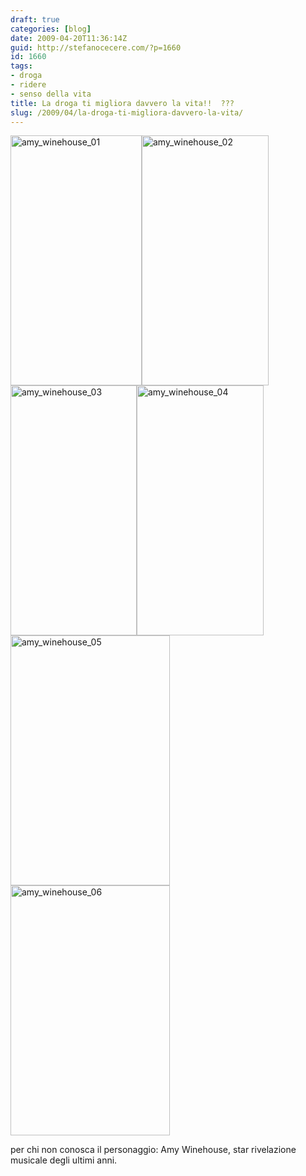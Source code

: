 ```yaml
---
draft: true
categories: [blog]
date: 2009-04-20T11:36:14Z
guid: http://stefanocecere.com/?p=1660
id: 1660
tags:
- droga
- ridere
- senso della vita
title: La droga ti migliora davvero la vita!!  ???
slug: /2009/04/la-droga-ti-migliora-davvero-la-vita/
---
```


<img class="aligncenter size-full wp-image-1661" title="amy_winehouse_01" src="http://stefanocecere.com/wp-content/uploads/sites/3/2009/04/amy_winehouse_01.jpg" alt="amy_winehouse_01" width="210" height="400" srcset="http://stefanocecere.com/wp-content/uploads/sites/3/2009/04/amy_winehouse_01.jpg 210w, http://stefanocecere.com/wp-content/uploads/sites/3/2009/04/amy_winehouse_01-158x300.jpg 158w" sizes="(max-width: 210px) 100vw, 210px" /><img class="aligncenter size-full wp-image-1662" title="amy_winehouse_02" src="http://stefanocecere.com/wp-content/uploads/sites/3/2009/04/amy_winehouse_02.jpg" alt="amy_winehouse_02" width="203" height="400" srcset="http://stefanocecere.com/wp-content/uploads/sites/3/2009/04/amy_winehouse_02.jpg 203w, http://stefanocecere.com/wp-content/uploads/sites/3/2009/04/amy_winehouse_02-152x300.jpg 152w" sizes="(max-width: 203px) 100vw, 203px" /><img class="aligncenter size-full wp-image-1663" title="amy_winehouse_03" src="http://stefanocecere.com/wp-content/uploads/sites/3/2009/04/amy_winehouse_03.jpg" alt="amy_winehouse_03" width="202" height="400" srcset="http://stefanocecere.com/wp-content/uploads/sites/3/2009/04/amy_winehouse_03.jpg 202w, http://stefanocecere.com/wp-content/uploads/sites/3/2009/04/amy_winehouse_03-152x300.jpg 152w" sizes="(max-width: 202px) 100vw, 202px" /><img class="aligncenter size-full wp-image-1664" title="amy_winehouse_04" src="http://stefanocecere.com/wp-content/uploads/sites/3/2009/04/amy_winehouse_04.jpg" alt="amy_winehouse_04" width="203" height="400" srcset="http://stefanocecere.com/wp-content/uploads/sites/3/2009/04/amy_winehouse_04.jpg 203w, http://stefanocecere.com/wp-content/uploads/sites/3/2009/04/amy_winehouse_04-152x300.jpg 152w" sizes="(max-width: 203px) 100vw, 203px" /><img class="aligncenter size-full wp-image-1665" title="amy_winehouse_05" src="http://stefanocecere.com/wp-content/uploads/sites/3/2009/04/amy_winehouse_05.jpg" alt="amy_winehouse_05" width="255" height="400" srcset="http://stefanocecere.com/wp-content/uploads/sites/3/2009/04/amy_winehouse_05.jpg 255w, http://stefanocecere.com/wp-content/uploads/sites/3/2009/04/amy_winehouse_05-191x300.jpg 191w" sizes="(max-width: 255px) 100vw, 255px" /><img class="aligncenter size-full wp-image-1666" title="amy_winehouse_06" src="http://stefanocecere.com/wp-content/uploads/sites/3/2009/04/amy_winehouse_06.jpg" alt="amy_winehouse_06" width="255" height="400" srcset="http://stefanocecere.com/wp-content/uploads/sites/3/2009/04/amy_winehouse_06.jpg 255w, http://stefanocecere.com/wp-content/uploads/sites/3/2009/04/amy_winehouse_06-191x300.jpg 191w" sizes="(max-width: 255px) 100vw, 255px" />

per chi non conosca il personaggio: Amy Winehouse, star rivelazione musicale degli ultimi anni.